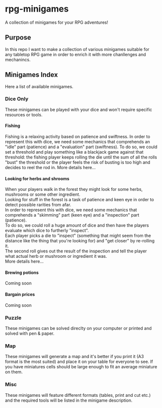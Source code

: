 # rpg-minigames
A collection of minigames for your RPG adventures!

## Purpose
In this repo I want to make a collection of various minigames suitable for any tabletop RPG game in order to enrich it with more chanllenges and mechanincs.

## Minigames Index
Here a list of available minigames.

### Dice Only
These minigames can be played with your dice and won't require specific resources or tools.

#### Fishing
Fishing is a relaxing activity based on patience and swiftness.
In order to represent this with dice, we need some mechanics that comprehends an "idle" part (patience) and a "evaluation" part (swiftness).
To do so, we could set a threshold and play something like a blackjack game against that threshold: the fishing player keeps rolling the die until the sum of all the rolls "bust" the threshold or the player feels the risk of busting is too high and decides to reel the rod in.
More details here...

#### Looking for herbs and shrooms
When your players walk in the forest they might look for some herbs, mushrooms or some other ingredient.  
Looking for stuff in the forest is a task of patience and keen eye in order to detect possible rarities from afar.  
In order to represent this with dice, we need some mechanics that comprehends a "skimming" part (keen eye) and a "inspection" part (patience).  
To do so, we could roll a huge amount of dice and then have the players evaluate which dice to furtherly "inspect".  
Each player picks a die to "inspect" (something that might seem from the distance like the thing that you're looking for) and "get closer" by re-rolling it.  
The second roll gives out the result of the inspection and tell the player what actual herb or mushroom or ingredient it was.  
More details here...

#### Brewing potions
Coming soon
#### Bargain prices
Coming soon

### Puzzle
These minigames can be solved direclty on your computer or printed and solved with pen & paper.

### Map
These minigames will generate a map and it's better if you print it (A3 format is the most suited) and place it on your table for everyone to see. If you have miniatures cells should be large enough to fit an average miniature on them.

### Misc
These minigames will feature different formats (tables, print and cut etc.) and the required tools will be listed in the minigame description.
